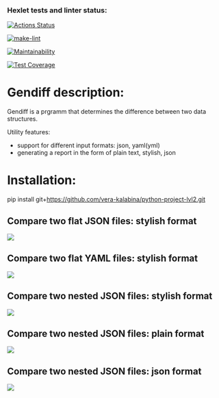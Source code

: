 ### Hexlet tests and linter status:
[![Actions Status](https://github.com/vera-kalabina/python-project-lvl2/workflows/hexlet-check/badge.svg)](https://github.com/vera-kalabina/python-project-lvl2/actions)

[![make-lint](https://github.com/vera-kalabina/python-project-lvl2/actions/workflows/make-lint.yml/badge.svg)](https://github.com/vera-kalabina/python-project-lvl2/actions/workflows/make-lint.yml)

[![Maintainability](https://api.codeclimate.com/v1/badges/8bd2ad91c826be6fb0e4/maintainability)](https://codeclimate.com/github/vera-kalabina/python-project-lvl2/maintainability)

[![Test Coverage](https://api.codeclimate.com/v1/badges/8bd2ad91c826be6fb0e4/test_coverage)](https://codeclimate.com/github/vera-kalabina/python-project-lvl2/test_coverage)

# Gendiff description:
Gendiff is a prgramm that determines the difference between two data structures.

Utility features:
- support for different input formats: json, yaml(yml)
- generating a report in the form of plain text, stylish, json

# Installation:
pip install git+https://github.com/vera-kalabina/python-project-lvl2.git

## Compare two flat JSON files: stylish format
<a href="https://asciinema.org/a/510027" target="_blank"><img src="https://asciinema.org/a/510027.svg" /></a>

## Compare two flat YAML files: stylish format
<a href="https://asciinema.org/a/510790" target="_blank"><img src="https://asciinema.org/a/510790.svg" /></a>

## Compare two nested JSON files: stylish format
<a href="https://asciinema.org/a/513433" target="_blank"><img src="https://asciinema.org/a/513433.svg" /></a>

## Compare two nested JSON files: plain format
<a href="https://asciinema.org/a/514268" target="_blank"><img src="https://asciinema.org/a/514268.svg" /></a>

## Compare two nested JSON files: json format
<a href="https://asciinema.org/a/515155" target="_blank"><img src="https://asciinema.org/a/515155.svg" /></a> 

